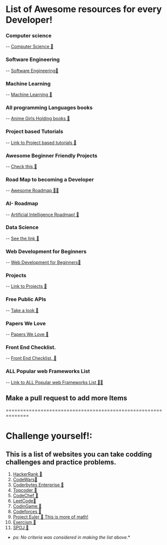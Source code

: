 # List of Awesome resources for every Developer!

### Computer science 
  -- [Computer Science 🚀 ](https://github.com/Developer-Y/cs-video-courses)

### Software Engineering
  -- [Software Engineering🚀](https://github.com/jwasham/coding-interview-university)

### Machine Learning
  -- [Machine Learning 🚀](https://i.am.ai/roadmap/#%F0%9F%9A%A6-wrap-up)

### All programming Languages books
  -- [Anime Girls Holding books 🚀](https://github.com/cat-milk/Anime-Girls-Holding-Programming-Books)

### Project based Tutorials
  -- [Link to Project based tutorials 🚀](https://github.com/practical-tutorials/project-based-learning)

### Awesome Beginner Friendly Projects
  -- [Check this 🚀 ](https://github.com/MunGell/awesome-for-beginners)

### Road Map to becoming a Developer
  -- [Awesome Roadmap 🚀🚀](https://github.com/kamranahmedse/developer-roadmap)

### AI- Roadmap
  -- [Artificial Intelligence Roadmap! 🚀](https://github.com/AMAI-GmbH/AI-Expert-Roadmap)

### Data Science 
  -- [See the link 🚀](https://i.am.ai/roadmap/#%F0%9F%9A%A6-wrap-up)

### Web Development for Beginners
  -- [ Web Development for Beginners🚀](https://github.com/microsoft/Web-Dev-For-Beginners)

### Projects 
  -- [Link to Projects 🚀 ](https://github.com/karan/Projects)

### Free Public APIs 
  -- [Take a look 🚀](https://github.com/public-apis/public-apis)

### Papers We Love 
  -- [Papers We Love 🚀 ](https://github.com/papers-we-love/papers-we-love)

### Front End Checklist.
  -- [Front End Checklist. 🚀](https://github.com/thedaviddias/Front-End-Checklist)

### ALL  Popular  web Frameworks List
  -- [Link to ALL  Popular  web Frameworks List 🚀🚀 ](https://github.com/the-benchmarker/web-frameworks)

## Make a pull request to add more Items
==============================================================
# Challenge yourself!:
## This is a list of websites you can take codding challenges and practice problems.
1. [HackerRank 🚀](https://www.hackerrank.com)
2. [CodeWars🚀](https://www.codewars.com)
3. [Coderbytes Enterprise 🚀](https://www.coderbyte.com)
4. [Topcoder 🚀](https://www.topcoder.com)
5. [CodeChef 🚀](https://www.codechef.com)
6. [LeetCode🚀](https://www.leetcode.com)
7. [CodinGame 🚀](https://www.codingame.com)
8. [Codeforces 🚀](https://www.codeforces.com)
9. [Project Euler 🚀 This is more of math!](https://www.projecteuler.net)
10. [Exercism 🚀](https://www.exercism.org)
11. [SPOJ 🚀](https://www.spoj.com)
*  *ps: No criteria was considered in making the list above.**
